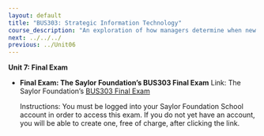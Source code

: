 ```yaml
---
layout: default
title: "BUS303: Strategic Information Technology"
course_description: "An exploration of how managers determine when new IT initiatives are necessary and how they should deploy them, focusing on the allocation and use of technology resources across an entire firm as part of the larger organizational strategy."
next: ../../../
previous: ../Unit06
---
```

**Unit 7: Final Exam** <span id="7"></span> 
-   **Final Exam: The Saylor Foundation’s BUS303 Final Exam**
    Link: The Saylor Foundation’s [BUS303 Final
    Exam](http://school.saylor.org/mod/quiz/view.php?id=1357)  
      
     Instructions: You must be logged into your Saylor Foundation School
    account in order to access this exam. If you do not yet have an
    account, you will be able to create one, free of charge, after
    clicking the link.


